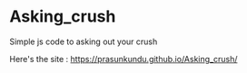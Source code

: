 # Asking_crush
Simple js code to asking out your crush 

Here's the site : https://prasunkundu.github.io/Asking_crush/
